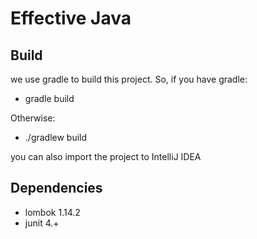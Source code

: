 Effective Java
==============

Build
-----

we use gradle to build this project. So, if you have gradle:

- gradle build

Otherwise:

- ./gradlew build

you can also import the project to IntelliJ IDEA

Dependencies
------------

- lombok 1.14.2
- junit 4.+
